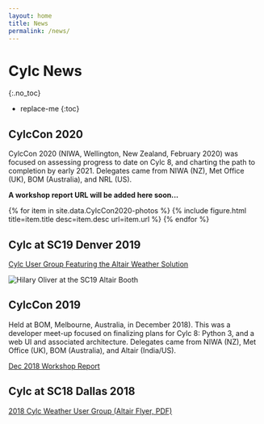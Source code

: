 ```yaml
---
layout: home
title: News
permalink: /news/
---
```

# Cylc News
{:.no_toc}

* replace-me
{:toc}

## CylcCon 2020

CylcCon 2020 (NIWA, Wellington, New Zealand, February 2020) was focused on
assessing progress to date on Cylc 8, and charting the path to completion by
early 2021. Delegates came from NIWA (NZ), Met Office (UK), BOM (Australia),
and NRL (US).

**A workshop report URL will be added here soon...**

{% for item in site.data.CylcCon2020-photos %}
{% include figure.html title=item.title desc=item.desc url=item.url %}
{% endfor %}

## Cylc at SC19 Denver 2019

[Cylc User Group Featuring the Altair Weather Solution](https://web.altair.com/cylc-user-group)

![Hilary Oliver at the SC19 Altair Booth]({{site.url}}/assets/SC19-Cylc.jpg)

## CylcCon 2019

Held at BOM, Melbourne, Australia, in December 2018). This was a developer
meet-up focused on finalizing plans for Cylc 8: Python 3, and a web UI and
associated architecture. Delegates came from NIWA (NZ), Met Office (UK), BOM
(Australia), and Altair (India/US).

[Dec 2018 Workshop Report](https://cylc.github.io/cylc-admin/dec-workshop-report)

## Cylc at SC18 Dallas 2018

[2018 Cylc Weather User Group (Altair Flyer, PDF)]({{site.url}}/assets/PBSWorks_0034_EventFlyer_CycleUserGroup_SC2018.pdf)
